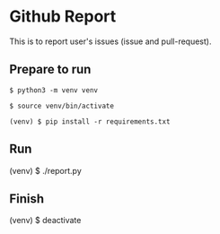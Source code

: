 # Github Report

This is to report user's issues (issue and pull-request).

## Prepare to run

```
$ python3 -m venv venv

$ source venv/bin/activate

(venv) $ pip install -r requirements.txt
```

## Run

(venv) $ ./report.py

## Finish

(venv) $ deactivate
